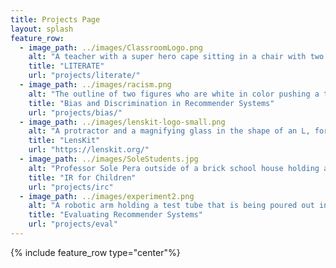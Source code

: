 ```yaml
---
title: Projects Page
layout: splash
feature_row:
  - image_path: ../images/ClassroomLogo.png
    alt: "A teacher with a super hero cape sitting in a chair with two students, one boy one girl, using a computer to research dinosaurs and planets"
    title: "LITERATE"
    url: "projects/literate/"
  - image_path: ../images/racism.png
    alt: "The outline of two figures who are white in color pushing a third figure, black in color, away"
    title: "Bias and Discrimination in Recommender Systems"
    url: "projects/bias/"
  - image_path: ../images/lenskit-logo-small.png
    alt: "A protractor and a magnifying glass in the shape of an L, forming the word Lenskit"
    title: "LensKit"
    url: "https://lenskit.org/"
  - image_path: ../images/SoleStudents.jpg
    alt: "Professor Sole Pera outside of a brick school house holding a laptop with two adult students standing with her, looking at the laptop"
    title: "IR for Children"
    url: "projects/irc"
  - image_path: ../images/experiment2.png
    alt: "A robotic arm holding a test tube that is being poured out into a beaker"
    title: "Evaluating Recommender Systems"
    url: "projects/eval"
---
```


{% include feature_row type="center"%}
